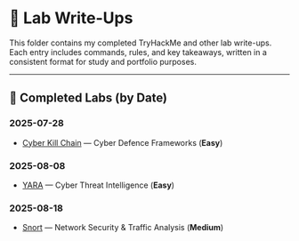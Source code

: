 # 📝 Lab Write-Ups

This folder contains my completed TryHackMe and other lab write-ups.  
Each entry includes commands, rules, and key takeaways, written in a consistent format for study and portfolio purposes.  

---

## 📅 Completed Labs (by Date)

### 2025-07-28
- [Cyber Kill Chain](./cyber-kill-chain-2025-07-28.md) — Cyber Defence Frameworks (**Easy**)  

### 2025-08-08
- [YARA](./yara-2025-08-08.md) — Cyber Threat Intelligence (**Easy**)  

### 2025-08-18
- [Snort](./tryhackme-snort-2025-08-18.md) — Network Security & Traffic Analysis (**Medium**)  
